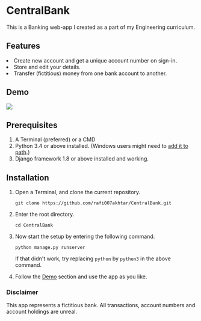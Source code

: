 # CentralBank

This is a Banking web-app I created as a part of my Engineering curriculum.

## Features
<li> Create new account and get a unique account number on sign-in.
<li> Store and edit your details.
<li> Transfer (fictitious) money from one bank account to another.

## Demo
![](https://raw.githubusercontent.com/rafi007akhtar/CentralBank/master/media/demo.gif)

## Prerequisites
1. A Terminal (preferred) or a CMD
2. Python 3.4 or above installed. (Windows users might need to [add it to path](https://superuser.com/questions/143119/how-do-i-add-python-to-the-windows-path).)
3. Django framework 1.8 or above installed and working.

## Installation
1. Open a Terminal, and clone the current repository.
    ```
    git clone https://github.com/rafi007akhtar/CentralBank.git
    ```
2. Enter the root directory.
    ```
    cd CentralBank
    ```

3. Now start the setup by entering the following command.
    ```
    python manage.py runserver
    ```
    If that didn't work, try replacing `python` by `python3` in the above command.

4. Follow the <a href="#demo">Demo</a> section and use the app as you like.

### Disclaimer
This app represents a  fictitious bank. All transactions, account numbers and account holdings are unreal.
